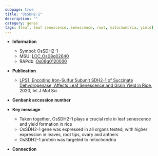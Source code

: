 ```yaml
---
subpage: true
title: "OsSDH2-1"
description: ""
category: genes
tags: [leaf, leaf senescence, senescence, root, mitochondria, yield]
---
```


* **Information**  
    + Symbol: OsSDH2-1  
    + MSU: [LOC_Os08g02640](http://rice.plantbiology.msu.edu/cgi-bin/ORF_infopage.cgi?orf=LOC_Os08g02640)  
    + RAPdb: [Os08g0120000](http://rapdb.dna.affrc.go.jp/viewer/gbrowse_details/irgsp1?name=Os08g0120000)  

* **Publication**  
    + [LPS1, Encoding Iron-Sulfur Subunit SDH2-1 of Succinate Dehydrogenase, Affects Leaf Senescence and Grain Yield in Rice](http://www.ncbi.nlm.nih.gov/pubmed?term=LPS1,+Encoding+Iron-Sulfur+Subunit+SDH2-1+of+Succinate+Dehydrogenase,+Affects+Leaf+Senescence+and+Grain+Yield+in+Rice%5BTitle%5D), 2020, Int J Mol Sci.

* **Genbank accession number**  

* **Key message**  
    + Taken together, OsSDH2-1 plays a crucial role in leaf senescence and yield formation in rice
    + OsSDH2-1 gene was expressed in all organs tested, with higher expression in leaves, root tips, ovary and anthers
    + OsSDH2-1 protein was targeted to mitochondria

* **Connection**  



